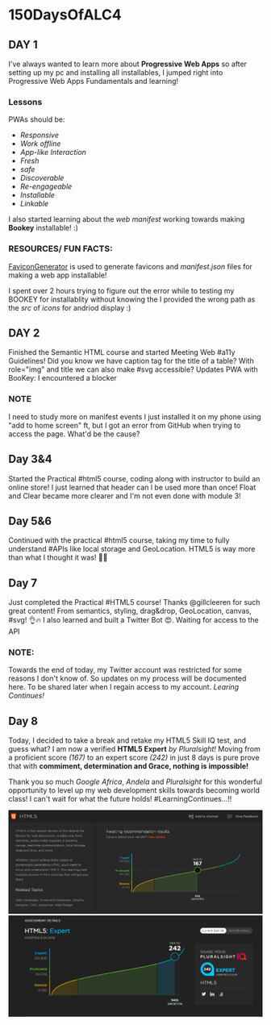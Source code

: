 # 150DaysOfALC4

## DAY 1
I've always wanted to learn more about __Progressive Web Apps__ so after setting up my pc and installing all installables, I jumped right into Progressive Web Apps Fundamentals and learning!

### Lessons
PWAs should be: 
* _Responsive_
* _Work offline_
* _App-like Interaction_
* _Fresh_
* _safe_
* _Discoverable_
* _Re-engageable_
* _Installable_
* _Linkable_

I also started learning about the *web manifest* working towards making **Bookey** installable! :)

### RESOURCES/ FUN FACTS:
[FaviconGenerator](https://realfavicongenerator.net/) is used to generate favicons and _manifest.json_ files for making a web app installable!

I spent over 2 hours trying to figure out the error while to testing my BOOKEY for installablity without knowing the I provided the wrong path as the _src_ of _icons_ for andriod display :)

## DAY 2

Finished the Semantic HTML course and started Meeting Web #a11y Guidelines! 
Did you know we have caption tag for the title of a table?
With role="img" and title we can also make #svg accessible?
Updates PWA with BooKey: I encountered a blocker

### NOTE

I need to study more on manifest events
I just installed it on my phone using "add to home screen" ft, but I got an error from GitHub when trying to access the page. What'd be the cause? 

## Day 3&4
Started the Practical #html5 course, coding along with instructor to build an online store!
I just learned that header can l be used more than once! Float and Clear became more clearer and I'm not even done with module 3!

## Day 5&6
Continued with the practical #html5 course, taking my time to fully understand #APIs like local storage and GeoLocation. HTML5 is way more than what I thought it was! 🥰😍

## Day 7
Just completed the Practical #HTML5 course! Thanks @gillcleeren for such great content! From semantics, styling, drag&drop, GeoLocation, canvas, #svg! 👌🔥
I also learned and built a Twitter Bot 😍. Waiting for access to the API

### NOTE: 
Towards the end of today, my Twitter account was restricted for some reasons I don't know of. So updates on my process will be documented here. To be shared later when I regain access to my account. *Learing Continues!*

## Day 8
Today, I decided to take a break and retake my HTML5 Skill IQ test, and guess what? I am now a verified **HTML5 Expert** *by Pluralsight!* Moving from a proficient score *(167)* to an expert score *(242)* in just 8 days is pure prove that with **commiment, determination and Grace, nothing is impossible!**

Thank you so much *Google Africa*, *Andela* and *Pluralsight* for this wonderful opportunity to level up my web development skills towards becoming world class! I can't wait for what the future holds! #LearningContinues...!!

![before](SKILLSIQ/before.PNG)
![after](SKILLSIQ/after.PNG)